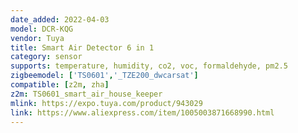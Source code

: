 ```yaml
---
date_added: 2022-04-03
model: DCR-KQG
vendor: Tuya
title: Smart Air Detector 6 in 1
category: sensor
supports: temperature, humidity, co2, voc, formaldehyde, pm2.5
zigbeemodel: ['TS0601','_TZE200_dwcarsat']
compatible: [z2m, zha]
z2m: TS0601_smart_air_house_keeper
mlink: https://expo.tuya.com/product/943029
link: https://www.aliexpress.com/item/1005003871668990.html
---
```


